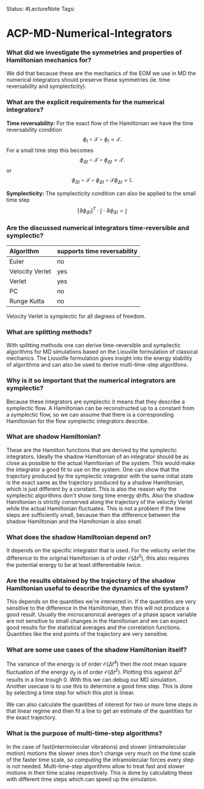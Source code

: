 Status: #LectureNote
Tags:

# ACP-MD-Numerical-Integrators

### What did we investigate the symmetries and properties of Hamiltonian mechanics for?
We did that because these are the mechanics of the EOM we use in MD the numerical integrators should preserve these symmetries (ie. time reversability and symplecticity).

### What are the explicit requirements for the numerical integrators?
**Time reversability:** For the exact flow of the Hamiltonian we have the time reversability condition
$$
    \phi_t \circ \mathcal{T} \circ \phi_t = \mathcal{T}.
$$
For a small time step this becomes
$$
    \phi_{\Delta t} \circ \mathcal{T} \circ \phi_{\Delta t} = \mathcal{T}.
$$
or
$$
    \phi_{\Delta t} \circ \mathcal{T} \circ \phi_{\Delta t} \circ \mathcal{T} \phi_{\Delta t} = \mathbb{I}.
$$

**Symplecticity:** The symplecticity condition can also be applied to the small time step
$$
[\partial \phi_{\Delta t}]^T \cdot \mathbb{J} \cdot \partial \phi_{\Delta t} = \mathbb{J}
$$

### Are the discussed numerical integrators time-reversible and symplectic?

| Algorithm | supports time reversability |
|:---|:---|
| Euler | no |
| Velocity Verlet | yes |
| Verlet | yes |
| PC | no |
| Runge Kutta | no |

Velocity Verlet is symplectic for all degrees of freedom.

### What are splitting methods?
With splitting methods one can derive time-reversible and symplectic algorithms for MD simulations based on the Liouville formulation of classical mechanics.
The Liouville formulation gives insight into the energy stability of algorithms and can also be used to derive multi-time-step algorithms.

### Why is it so important that the numerical integrators are symplectic?
Because these integrators are symplectic it means that they describe a symplectic flow. A Hamiltonian can be reconstructed up to a constant from a symplectic flow, so we can assume that there is a corresponding Hamiltonian for the flow symplectic integrators describe. 

### What are shadow Hamiltonian?
These are the Hamilton functions that are derived by the symplectic integrators. Ideally the shadow Hamiltonian of an integrator should be as close as possible to the actual Hamiltonian of the system. This would make the integrator a good fit to use on the system.
One can show that the trajectory produced by the symplectic integrator with the same initial state is the exact same as the trajectory produced by a shadow Hamiltonian, which is just different by a constant. This is also the reason why the symplectic algorithms don't show long time energy drifts.
Also the shadow Hamiltonian is strictly conserved along the trajectory of the velocity Verlet while the actual Hamiltonian fluctuates. This is not a problem if the time steps are sufficiently small, because then the difference between the shadow Hamiltonian and the Hamiltonian is also small.

### What does the shadow Hamiltonian depend on?
It depends on the specific integrator that is used. For the velocity verlet the difference to the original Hamiltonian is of order $\mathcal{O}(\Delta t^2)$, this also requires the potential energy to be at least differentiable twice. 

### Are the results obtained by the trajectory of the shadow Hamiltonian useful to describe the dynamics of the system?
This depends on the quantities we're interested in. If the quantities are very sensitive to the difference in the Hamiltonian, then this will not produce a good result. Usually the microcanonical averages of a phase space variable are not sensitive to small changes in the Hamiltonian and we can expect good results for the statistical averages and the correlation functions.
Quantities like the end points of the trajectory are very sensitive.

### What are some use cases of the shadow Hamiltonian itself?
The variance of the energy is of order $\mathcal{O}(\Delta t^4)$ then the root mean square fluctuation of the energy $\sigma_E$ is of order $\mathcal{O}(\Delta t^2)$. Plotting this against $\Delta t^2$ results in a line trough 0. With this we can debug our MD simulation. 
Another usecase is to use this to determine a good time step. This is done by selecting a time step for which this plot is linear.

We can also calculate the quantities of interest for two or more time steps in that linear regime and then fit a line to get an estimate of the quantities for the exact trajectory.

### What is the purpose of multi-time-step algorithms?
In the case of fast(intermolecular vibrations) and slower (intramolecular motion) motions the slower ones don't change very much on the time scale of the faster time scale, so computing the intramolecular forces every step is not needed. Multi-time-step algorithms allow to treat fast and slower motions in their time scales respectively. This is done by calculating these with different time steps which can speed up the simulation.

